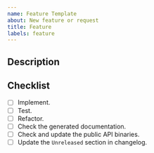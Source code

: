 ```yaml
---
name: Feature Template
about: New feature or request
title: Feature
labels: feature
---
```


## Description

## Checklist

- [ ] Implement.
- [ ] Test.
- [ ] Refactor.
- [ ] Check the generated documentation.
- [ ] Check and update the public API binaries.
- [ ] Update the `Unreleased` section in changelog.
